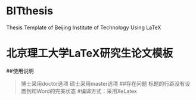 # BITthesis
Thesis Template  of Beijing Institute of Technology  Using LaTeX
# 北京理工大学LaTeX研究生论文模板

##使用说明
> 博士采用doctor选项
> 硕士采用master选项
##存在问题
> 标题的行距没有设置到和Word的完美状态
#编译方式：采用XeLatex
